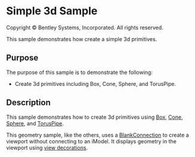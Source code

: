# Simple 3d Sample

Copyright © Bentley Systems, Incorporated. All rights reserved.

This sample demonstrates how create a simple 3d primitives.

## Purpose

The purpose of this sample is to demonstrate the following:

* Create 3d primitives including Box, Cone, Sphere, and TorusPipe.

## Description

This sample demonstrates how to create 3d primitives using [Box](https://www.imodeljs.org/reference/core-geometry/solid/box/), [Cone](https://www.imodeljs.org/reference/core-geometry/solid/cone/), [Sphere](https://www.imodeljs.org/reference/core-geometry/solid/sphere/), and [TorusPipe](https://www.imodeljs.org/reference/core-geometry/solid/toruspipe/).

This geometry sample, like the others, uses a [BlankConnection](https://www.imodeljs.org/learning/frontend/blankconnection/) to create a viewport without connecting to an iModel.  It displays geometry in the viewport using [view decorations](https://www.imodeljs.org/learning/frontend/viewdecorations/).
